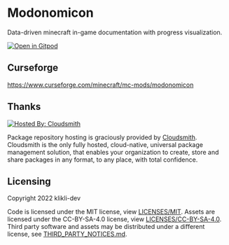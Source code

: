 <!--
SPDX-FileCopyrightText: 2022 klikli-dev

SPDX-License-Identifier: MIT
-->

# Modonomicon 

Data-driven minecraft in-game documentation with progress visualization.

[![Open in Gitpod](https://gitpod.io/button/open-in-gitpod.svg)](https://gitpod.io/#https://github.dev/klikli-dev/modonomicon)

## Curseforge

https://www.curseforge.com/minecraft/mc-mods/modonomicon

## Thanks 

[![Hosted By: Cloudsmith](https://img.shields.io/badge/OSS%20hosting%20by-cloudsmith-blue?logo=cloudsmith&style=for-the-badge)](https://cloudsmith.com)

Package repository hosting is graciously provided by  [Cloudsmith](https://cloudsmith.com).
Cloudsmith is the only fully hosted, cloud-native, universal package management solution, that
enables your organization to create, store and share packages in any format, to any place, with total
confidence.

## Licensing

Copyright 2022 klikli-dev

Code is licensed under the MIT license, view [LICENSES/MIT](./LICENSES/MIT.txt).
Assets are licensed under the CC-BY-SA-4.0 license, view [LICENSES/CC-BY-SA-4.0](./LICENSES/CC-BY-4.0.txt).
Third party software and assets may be distributed under a different license, see [THIRD_PARTY_NOTICES.md](./THIRD_PARTY_NOTICES.md).
